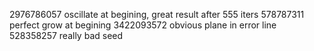 2976786057 oscillate at begining, great result after 555 iters
578787311 perfect grow at begining
3422093572 obvious plane in error line
528358257 really bad seed
